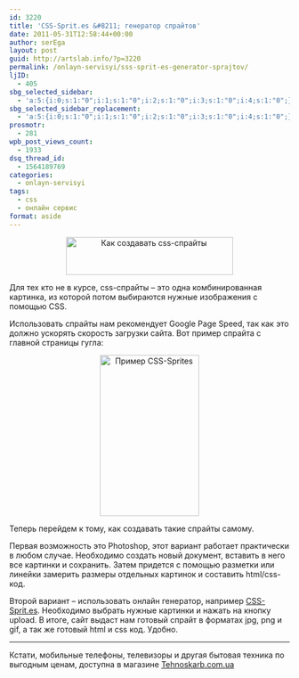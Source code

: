 ```yaml
---
id: 3220
title: 'СSS-Sprit.es &#8211; генератор спрайтов'
date: 2011-05-31T12:58:44+00:00
author: serEga
layout: post
guid: http://artslab.info/?p=3220
permalink: /onlayn-servisyi/sss-sprit-es-generator-sprajtov/
ljID:
  - 405
sbg_selected_sidebar:
  - 'a:5:{i:0;s:1:"0";i:1;s:1:"0";i:2;s:1:"0";i:3;s:1:"0";i:4;s:1:"0";}'
sbg_selected_sidebar_replacement:
  - 'a:5:{i:0;s:1:"0";i:1;s:1:"0";i:2;s:1:"0";i:3;s:1:"0";i:4;s:1:"0";}'
prosmotr:
  - 281
wpb_post_views_count:
  - 1933
dsq_thread_id:
  - 1564189769
categories:
  - onlayn-servisyi
tags:
  - css
  - онлайн сервис
format: aside
---
```

<center>
  <img src="http://googledrive.com/host/0B9lHVSSSdxdxd0hjdUdmRzY3Tjg/css-sprites-300x68.jpg" alt="Как создавать css-спрайты" title="css-sprites" width="300" height="68" class="alignnone size-medium wp-image-3222" />
</center>

Для тех кто не в курсе, css-спрайты &#8211; это одна комбинированная картинка, из которой потом выбираются нужные изображения с помощью CSS.

Использовать спрайты нам рекомендует Google Page Speed, так как это должно ускорять скорость загрузки сайта. Вот пример спрайта с главной страницы гугла:

<center>
  <img src="http://googledrive.com/host/0B9lHVSSSdxdxd0hjdUdmRzY3Tjg/nav_logo72.png" alt="Пример CSS-Sprites" title="nav_logo72" width="178" height="289" class="alignnone size-full wp-image-3221" />
</center>

Теперь перейдем к тому, как создавать такие спрайты самому.

Первая возможность это Photoshop, этот вариант работает практически в любом случае. Необходимо создать новый документ, вставить в него все картинки и сохранить. Затем придется с помощью разметки или линейки замерить размеры отдельных картинок и составить html/css-код.

Второй вариант &#8211; использовать онлайн генератор, например <a href="http://css-sprit.es/" rel="nofollow">СSS-Sprit.es</a>. Необходимо выбрать нужные картинки и нажать на кнопку upload. В итоге, сайт выдаст нам готовый спрайт в форматах jpg, png и gif, а так же готовый html и css код. Удобно.

<!--more-->

* * *

Кстати, мобильные телефоны, телевизоры и другая бытовая техника по выгодным ценам, доступна в магазине [Tehnoskarb.com.ua](http://tehnoskarb.com.ua/catalog/g66-mobilnye-telefony)